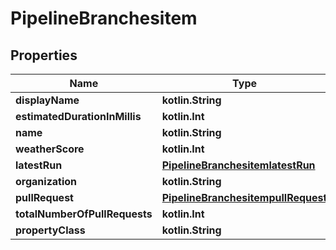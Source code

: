 
# PipelineBranchesitem

## Properties
| Name | Type | Description | Notes |
| ------------ | ------------- | ------------- | ------------- |
| **displayName** | **kotlin.String** |  |  [optional] |
| **estimatedDurationInMillis** | **kotlin.Int** |  |  [optional] |
| **name** | **kotlin.String** |  |  [optional] |
| **weatherScore** | **kotlin.Int** |  |  [optional] |
| **latestRun** | [**PipelineBranchesitemlatestRun**](PipelineBranchesitemlatestRun.md) |  |  [optional] |
| **organization** | **kotlin.String** |  |  [optional] |
| **pullRequest** | [**PipelineBranchesitempullRequest**](PipelineBranchesitempullRequest.md) |  |  [optional] |
| **totalNumberOfPullRequests** | **kotlin.Int** |  |  [optional] |
| **propertyClass** | **kotlin.String** |  |  [optional] |



